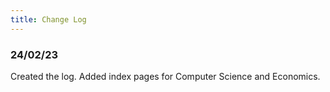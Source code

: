 ```yaml
---
title: Change Log
---
```


### 24/02/23
Created the log.
Added index pages for Computer Science and Economics.
